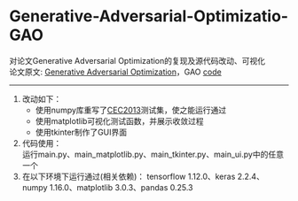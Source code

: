 # Generative-Adversarial-Optimizatio-GAO
对论文Generative Adversarial Optimization的复现及源代码改动、可视化  
论文原文: [Generative Adversarial Optimization](https://link.springer.com/chapter/10.1007/978-3-030-26369-0_1)，GAO [code](https://www.cil.pku.edu.cn/test/497838.htm)  

----  
1. 改动如下：  
    - 使用numpy库重写了[CEC2013](https://www.al-roomi.org/multimedia/CEC_Database/CEC2013/RealParameterOptimization/CEC2013_RealParameterOptimization_TechnicalReport.pdf)测试集，使之能运行通过  
    - 使用matplotlib可视化测试函数，并展示收敛过程  
    - 使用tkinter制作了GUI界面  
2. 代码使用：  
运行main.py、main_matplotlib.py、main_tkinter.py、main_ui.py中的任意一个  
3. 在以下环境下运行通过(相关依赖)：
tensorflow 1.12.0、keras 2.2.4、numpy 1.16.0、matplotlib 3.0.3、pandas 0.25.3
